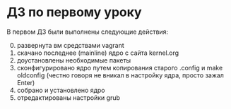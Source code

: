 # ДЗ по первому уроку

В первом ДЗ были выполнены следующие действия:

0) развернута вм средствами vagrant
1) скачано последнее (mainline) ядро с сайта kernel.org
2) доустановлены необходимые пакеты
3) сконфигурировано ядро путем копирования старого .config и make oldconfig (честно говоря не вникал в настройку ядра, просто зажал Enter)
4) собрано и установлено ядро
5) отредактированы настройки grub


 

